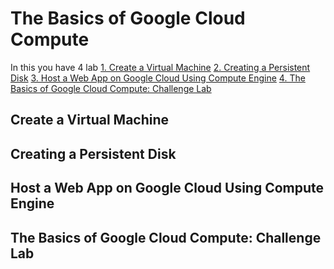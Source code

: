 # The Basics of Google Cloud Compute

In this you have 4 lab
[1. Create a Virtual Machine](#create-a-virtual-machine)
[2. Creating a Persistent Disk](#creating-a-persistent-disk)
[3. Host a Web App on Google Cloud Using Compute Engine](#host-a-web-app-on-google-cloud-using-compute-engine)
[4. The Basics of Google Cloud Compute: Challenge Lab](#the-basics-of-google-cloud-compute-challenge-lab)


## Create a Virtual Machine

## Creating a Persistent Disk

## Host a Web App on Google Cloud Using Compute Engine

## The Basics of Google Cloud Compute: Challenge Lab